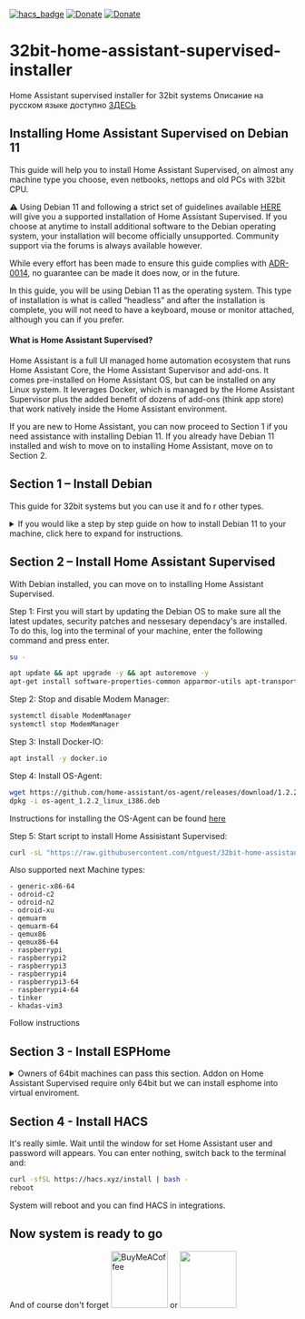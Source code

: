 [![hacs_badge](https://img.shields.io/badge/HAss-Installer-blue.svg)](https://www.home-assistant.io/)
[![Donate](https://img.shields.io/badge/donate-Pizza-yellow.svg)](https://www.buymeacoffee.com/ntguest)
[![Donate](https://img.shields.io/badge/donate-Yandex-blueviolet.svg)](https://yoomoney.ru/to/410011383527168)

# 32bit-home-assistant-supervised-installer
Home Assistant supervised installer for 32bit systems
Описание на русском языке доступно [ЗДЕСЬ](https://github.com/ntguest/32bit-home-assistant-supervised-installer/blob/main/README-RUSSIAN.md)

## Installing Home Assistant Supervised on Debian 11

This guide will help you to install Home Assistant Supervised, on almost any machine type you choose, even netbooks, nettops and old PCs with 32bit CPU. 

:warning: Using Debian 11 and following a strict set of guidelines available [HERE](https://github.com/home-assistant/architecture/blob/master/adr/0014-home-assistant-supervised.md) will give you a supported installation of Home Assistant Supervised. If you choose at anytime to install additional software to the Debian operating system, your installation will become officially unsupported. Community support via the forums is always available however.

While every effort has been made to ensure this guide complies with [ADR-0014](https://github.com/home-assistant/architecture/blob/master/adr/0014-home-assistant-supervised.md), no guarantee can be made it does now, or in the future.

In this guide, you will be using Debian 11 as the operating system. This type of installation is what is called “headless” and after the installation is complete, you will not need to have a keyboard, mouse or monitor attached, although you can if you prefer.

#### What is Home Assistant Supervised? ####

Home Assistant is a full UI managed home automation ecosystem that runs Home Assistant Core, the Home Assistant Supervisor and add-ons. It comes pre-installed on Home Assistant OS, but can be installed on any Linux system. It leverages Docker, which is managed by the Home Assistant Supervisor plus the added benefit of dozens of add-ons (think app store) that work natively inside the Home Assistant environment.

If you are new to Home Assistant, you can now proceed to Section 1 if you need assistance with installing Debian 11. If you already have Debian 11 installed and wish to move on to installing Home Assistant, move on to Section 2.





## Section 1 – Install Debian

This guide for 32bit systems but you can use it and fo r other types.

<details>
  <summary> If you would like a step by step guide on how to install Debian 11 to your machine, click here to expand for instructions. </summary>


**1.1)** Start by downloading `mini.iso` from [HERE](https://deb.debian.org/debian/dists/Debian11.1/main/installer-i386/current/images/netboot/mini.iso). If you would prefer the full Debain image with all drivers, download `firmware-11.1.0-i386-DVD-1.iso` [HERE](https://cdimage.debian.org/cdimage/unofficial/non-free/cd-including-firmware/11.1.0+nonfree/i386/iso-dvd/firmware-11.1.0-i386-DVD-1.iso)

**1.2)** While Debian is downloading, you will need some other programs to help with the setup and installation. To burn the Debian ISO image to a USB thumb drive, you will use a program called Rufus which can be downloaded from [HERE](https://rufus.ie/). 

**1.3)** You will now create a bootable USB drive using Rufus and the Debian image you have downloaded. Insert a blank USB drive of at least 8gb into your PC, open Rufus and choose your USB from the drop-down menu. Now select the Debian ISO image you downloaded, and click Start. If you get any prompts, select OK or Yes to continue. When this has completed, you can move on.

**1.4)** Insert the USB you have just made into the new machine, connect a monitor, Ethernet cable, keyboard and mouse, and power on the machine. You will need to select the USB drive as the boot device, to do this, you will need to press something like F12 or DEL on your keyboard immediately when the machine is powered on.

**1.5)**	The first screen you should be able to select from is **Main Menu**, on this screen, select **Graphical Debian Installer**

**1.6)**	Next will be **Language**. Choose your language and click continue.

**1.7)**	Next will be **Select your location**. Choose your country and click continue.

**1.8)**	Next will be **Configure the keyboard**. Select your keyboard type and click continue. The installer will now perform some automated tasks which will take 1-2 minutes.

**1.9)**	Next will be **Configure the network**. Here you can name your machine, the default name will be `debian`. Choose a name and click continue. You can skip the next page by clicking continue as you do not need to set a domain name. 

**1.10)**	Next will be **Set up users and passwords**. You will be asked to create a password for the root user. Make a note of the password you choose here, and click continue.

**1.11)**	Next will be **Set up users and passwords** again. Enter a username, click continue and on the next screen, enter a password for this user account. Make note of both of these, you will need them later.

**1.12)**	Next will be **Configure the clock**. Select the correct time zone and click continue.

**1.13)**	Next will be **Partition Disks**. Select **Guided - use entire disk** and then click continue. On the next screen make sure the correct disk is selected and click continue. On the next screen select **All files in one partition** and click continue. On the next screen, make sure **Finish partitioning and write changes to disk** is selected, and click continue. On the next screen, select **Yes** and then click continue. The installer will now perform some automated tasks. This will take 1-2 mins.

**1.14)**	Next will be **Configure the package manager**. Select **Yes** and click continue. Select your Country and click continue. You can leave the default selection **deb.debian.org** selected, or select another mirror of your choosing, and click continue. Leave the next page blank and click continue. The installer will now perform some automated tasks. This will take a few minutes.

**1.15)**	Next will be **Install the GRUB bootloader**. Select **Yes** and click continue. Now select the drive you are installing Debian on, and click continue. The installer will now perform some automated tasks. This will take 1-2 mins and then installation will be complete.
  
</details>

## Section 2 – Install Home Assistant Supervised

With Debian installed, you can move on to installing Home Assistant Supervised.

Step 1: First you will start by updating the Debian OS to make sure all the latest updates, security patches and nessesary dependacy's are installed. To do this, log into the terminal of your machine, enter the following command and press enter.
```bash
su -
```
```bash
apt update && apt upgrade -y && apt autoremove -y
apt-get install software-properties-common apparmor-utils apt-transport-https ca-certificates curl dbus jq network-manager wget udisks2 libglib2.0-bin unzip -y
```

Step 2: Stop and disable Modem Manager:

```bash
systemctl disable ModemManager
systemctl stop ModemManager
```

Step 3: Install Docker-IO:

```bash
apt install -y docker.io
```

Step 4: Install OS-Agent:

```bash
wget https://github.com/home-assistant/os-agent/releases/download/1.2.2/os-agent_1.2.2_linux_i386.deb
dpkg -i os-agent_1.2.2_linux_i386.deb
```

Instructions for installing the OS-Agent can be found [here](https://github.com/home-assistant/os-agent/tree/main#using-home-assistant-supervised-on-debian)


Step 5: Start script to install Home Assisistant Supervised:

```bash
curl -sL "https://raw.githubusercontent.com/ntguest/32bit-home-assistant-supervised-installer/master/files/installer.sh" | bash -s -- -m qemux86
```

Also supported next Machine types:
```
- generic-x86-64
- odroid-c2
- odroid-n2
- odroid-xu
- qemuarm
- qemuarm-64
- qemux86
- qemux86-64
- raspberrypi
- raspberrypi2
- raspberrypi3
- raspberrypi4
- raspberrypi3-64
- raspberrypi4-64
- tinker
- khadas-vim3
```  
Follow instructions

## Section 3 - Install ESPHome

<details>
  <summary> Owners of 64bit machines can pass this section. Addon on Home Assistant Supervised require only 64bit but we can install esphome into virtual enviroment.</summary>


  Step 1: Install the following dependacy's with this command:

  ```bash  
export PATH=$PATH:/usr/sbin
apt-get install sudo python3-dev python3-venv python3-pip libffi-dev libssl-dev -y
  ```

  Step 2: Add user, folder and rights:
  
  ```bash  
useradd -rm esp -G dialout
cd /srv
mkdir esp
chown esp:esp esp
  ```

  Step 3: Install ESPHome 
  ```bash 
sudo -u esp -H -s
cd /srv/esp
python3 -m venv .
source bin/activate
  ```
  ```bash
python3 -m pip install wheel
export CRYPTOGRAPHY_DONT_BUILD_RUST=1
pip install cryptography==3.1.1
pip3 install esphome
exit
  ```

  Step 4: Add working folder and rights

  ```bash 
cd /usr/share/hassio/homeassistant
mkdir esphome
chown esp:esp esphome
  ```
  
  Step 5: Install service
  
  Start nano editor
  
  ```bash
nano /etc/systemd/system/esphome.service
  ```
  
  Next block copy and paste into editor
  
  ```
[Unit]
Description=Esphome
After=network.target
[Service]
Environment=PATH=/srv/esp/bin:/usr/sbin:/usr/bin:/sbin:/bin
Type=simple
User=root
WorkingDirectory=/usr/share/hassio/homeassistant/esphome
ExecStart=/srv/esp/bin/esphome config/ dashboard
Restart=always
[Install]
WantedBy=multi-user.target
  ```
  
  To finish press
  
  ```
  CTRL+O, Enter and CTRL+X
  ```
  
  Enable service
  ```bash
systemctl --system daemon-reload
systemctl enable esphome.service
  ```
  ESPHome panel you can add as Lovelace iframe panel with servers IP and port 6052
  
## Later you can update esphome with this commands:

  ```bash
su -
  ```
  ```bash
sudo -u esp -H -s
cd /srv/esp
source bin/activate
pip3 install -U esphome
exit
systemctl restart esphome.service
  ```
</details>

## Section 4 - Install HACS

It's really simle. Wait until the window for set Home Assistant user and password will appears. You can enter nothing, switch back to the terminal and:

```bash
curl -sfSL https://hacs.xyz/install | bash -
reboot
```

System will reboot and you can find HACS in integrations. 


## Now system is ready to go

  
And of course don't forget [<img src="https://www.buymeacoffee.com/assets/img/guidelines/download-assets-2.svg" alt="BuyMeACoffee" width="100">](https://www.buymeacoffee.com/ntguest)    or    [<img src="https://hsto.org/getpro/geektimes/post_images/7a9/b88/258/7a9b882584c6ea6ed1f48e96be00a187.png" width="100">](https://yoomoney.ru/to/410011383527168)
